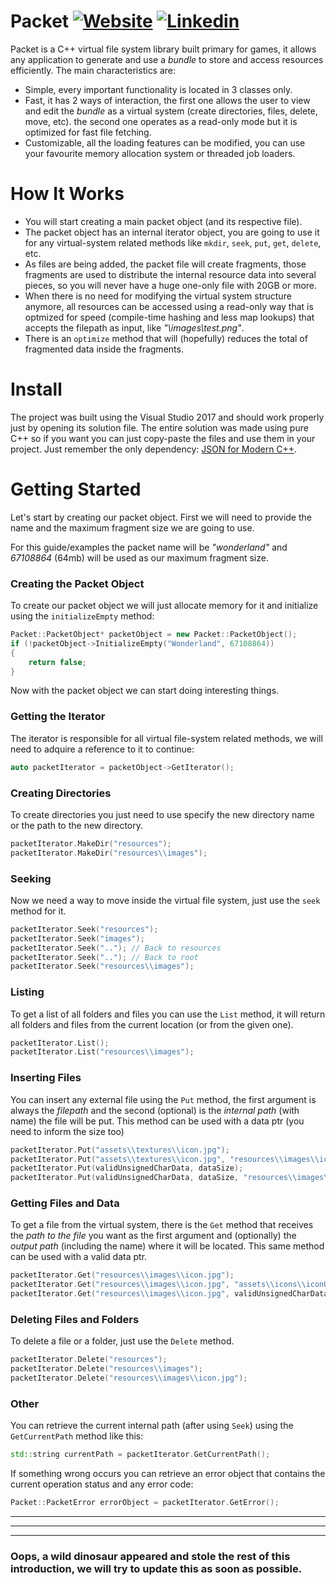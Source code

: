 Packet
[![Website](https://img.shields.io/website-up-down-green-red/http/shields.io.svg?label=my-website)](https://sites.google.com/view/rodrigoholztrattner)
[![Linkedin](https://img.shields.io/badge/linkedin-updated-blue.svg)](https://www.linkedin.com/in/rodrigoholztrattner/)
=====


Packet is a C++ virtual file system library built primary for games, it allows any application to generate and use a *bundle* to store and access resources efficiently. The main characteristics are:

 * Simple, every important functionality is located in 3 classes only.
 * Fast, it has 2 ways of interaction, the first one allows the user to view and edit the *bundle* as a virtual system (create directories, files, delete, move, etc). the second one operates as a read-only mode but it is optimized for fast file fetching.
 * Customizable, all the loading features can be modified, you can use your favourite memory allocation system or threaded job loaders.

# How It Works

- You will start creating a main packet object (and its respective file).
- The packet object has an internal iterator object, you are going to use it for any virtual-system related methods like `mkdir`, `seek`, `put`, `get`, `delete`, etc.
- As files are being added, the packet file will create fragments, those fragments are used to distribute the internal resource data into several pieces, so you will never have a huge one-only file with 20GB or more.
- When there is no need for modifying the virtual system structure anymore, all resources can be accessed using a read-only way that is optmized for speed (compile-time hashing and less map lookups) that accepts the filepath as input, like *"\images\test.png"*. 
- There is an `optimize` method that will (hopefully) reduces the total of fragmented data inside the fragments.

# Install

The project was built using the Visual Studio 2017 and should work properly just by opening its solution file.
The entire solution was made using pure C++ so if you want you can just copy-paste the files and use them in your project. Just remember the only dependency: [JSON for Modern C++](https://github.com/nlohmann/json).

# Getting Started

Let's start by creating our packet object. First we will need to provide the name and the maximum fragment size we are going to use.

For this guide/examples the packet name will be *"wonderland"* and *67108864* (64mb) will be used as our maximum fragment size.

### Creating the Packet Object

To create our packet object we will just allocate memory for it and initialize using the `initializeEmpty` method:
```c++
Packet::PacketObject* packetObject = new Packet::PacketObject();
if (!packetObject->InitializeEmpty("Wonderland", 67108864))
{
	return false;
}
```

Now with the packet object we can start doing interesting things.

### Getting the Iterator

The iterator is responsible for all virtual file-system related methods, we will need to adquire a reference to it to continue:

```c++
auto packetIterator = packetObject->GetIterator();
```

### Creating Directories

To create directories you just need to use specify the new directory name or the path to the new directory.

```c++
packetIterator.MakeDir("resources");
packetIterator.MakeDir("resources\\images");
```

### Seeking

Now we need a way to move inside the virtual file system, just use the `seek` method for it.

```c++
packetIterator.Seek("resources");
packetIterator.Seek("images");
packetIterator.Seek(".."); // Back to resources
packetIterator.Seek(".."); // Back to root
packetIterator.Seek("resources\\images");
```

### Listing

To get a list of all folders and files you can use the `List` method, it will return all folders and files from the current location (or from the given one).

```c++
packetIterator.List();
packetIterator.List("resources\\images");
```

### Inserting Files

You can insert any external file using the `Put` method, the first argument is always the *filepath* and the second (optional) is the *internal path* (with name) the file will be put.
This method can be used with a data ptr (you need to inform the size too)

```c++
packetIterator.Put("assets\\textures\\icon.jpg");
packetIterator.Put("assets\\textures\\icon.jpg", "resources\\images\\iconInput.jpg");
packetIterator.Put(validUnsignedCharData, dataSize);
packetIterator.Put(validUnsignedCharData, dataSize, "resources\\images\\iconInput.jpg");
```

### Getting Files and Data

To get a file from the virtual system, there is the `Get` method that receives the *path to the file* you want as the first argument and (optionally) the *output path* (including the name) where it will be located.
This same method can be used with a valid data ptr.

```c++
packetIterator.Get("resources\\images\\icon.jpg");
packetIterator.Get("resources\\images\\icon.jpg", "assets\\icons\\iconOutput.jpg"); 
packetIterator.Get("resources\\images\\icon.jpg", validUnsignedCharDataPtr); 
```

### Deleting Files and Folders

To delete a file or a folder, just use the `Delete` method.

```c++
packetIterator.Delete("resources");
packetIterator.Delete("resources\\images");
packetIterator.Delete("resources\\images\\icon.jpg");
```

### Other

You can retrieve the current internal path (after using `Seek`) using the `GetCurrentPath` method like this:

```c++
std::string currentPath = packetIterator.GetCurrentPath();
```

If something wrong occurs you can retrieve an error object that contains the current operation status and any error code:

```c++
Packet::PacketError errorObject = packetIterator.GetError();
```


-----
-----
-----

### Oops, a wild dinosaur appeared and stole the rest of this introduction, we will try to update this as soon as possible.